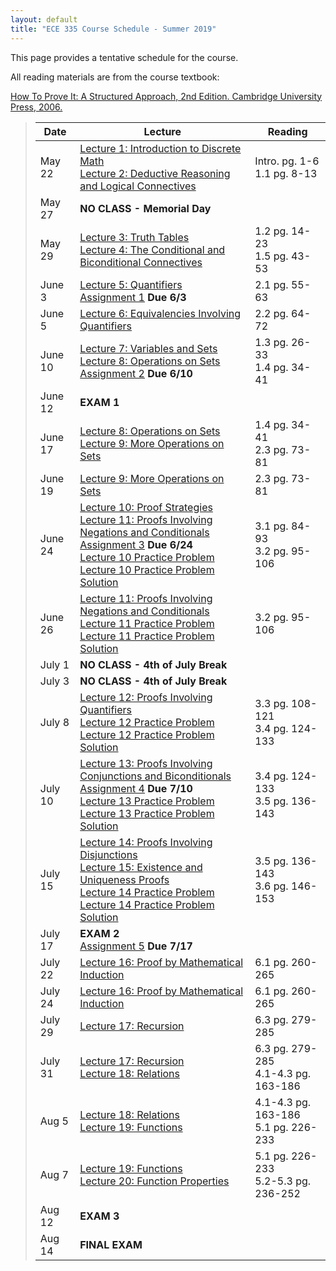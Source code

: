 ```yaml
---
layout: default
title: "ECE 335 Course Schedule - Summer 2019"
---
```


This page provides a tentative schedule for the course.

All reading materials are from the course textbook:

[How To Prove It: A Structured Approach, 2nd
Edition. Cambridge University Press,
2006.](http://www.cambridge.org/us/academic/subjects/mathematics/logic-categories-and-sets/how-prove-it-structured-approach-2nd-edition?format=PB)

> Date | Lecture | Reading |
> ---- | ------- | ------- |
> May 22  | [Lecture 1: Introduction to Discrete Math](../lectures/lecture01.html) <br /> [Lecture 2: Deductive Reasoning and Logical Connectives](../lectures/lecture02.html) | Intro. pg. 1-6 <br /> 1.1 pg. 8-13 |
> May 27  | **NO CLASS - Memorial Day** |  |
> May 29  | [Lecture 3: Truth Tables](../lectures/lecture03.html)  <br /> [Lecture 4: The Conditional and Biconditional Connectives](../lectures/lecture04.html) | 1.2 pg. 14-23 <br /> 1.5 pg. 43-53 |
> June 3  | [Lecture 5: Quantifiers](../lectures/lecture05.html) <br /> [Assignment 1](../assign/assign01.html) **Due 6/3** | 2.1 pg. 55-63 |
> June 5  | [Lecture 6: Equivalencies Involving Quantifiers](../lectures/lecture06.html)| 2.2 pg. 64-72 |
> June 10 | [Lecture 7: Variables and Sets](../lectures/lecture07.html) <br /> [Lecture 8: Operations on Sets](../lectures/lecture08.html) <br /> [Assignment 2](../assign/assign02.html) **Due 6/10** | 1.3 pg. 26-33 <br /> 1.4 pg. 34-41 |
> June 12 | **EXAM 1** | |
> June 17 | [Lecture 8: Operations on Sets](../lectures/lecture08.html) <br /> [Lecture 9: More Operations on Sets](../lectures/lecture09.html) | 1.4 pg. 34-41 <br /> 2.3 pg. 73-81 |
> June 19 | [Lecture 9: More Operations on Sets](../lectures/lecture09.html) | 2.3 pg. 73-81 |
> June 24 | [Lecture 10: Proof Strategies](../lectures/lecture10.html) <br /> [Lecture 11: Proofs Involving Negations and Conditionals](../lectures/lecture11.html) <br /> [Assignment 3](../assign/assign03.html) **Due 6/24** <br /> [Lecture 10 Practice Problem](../handouts/lecture10/lecture10-handout.pdf) [Lecture 10 Practice Problem Solution](../handouts/lecture10/lecture10-handoutSol.pdf) | 3.1 pg. 84-93 <br /> 3.2 pg. 95-106 |
> June 26 | [Lecture 11: Proofs Involving Negations and Conditionals](../lectures/lecture11.html) <br /> [Lecture 11 Practice Problem](../handouts/lecture11/lecture11-handout.pdf) [Lecture 11 Practice Problem Solution](../handouts/lecture11/lecture11-handoutSol.pdf) | 3.2 pg. 95-106 |
> July 1  | **NO CLASS - 4th of July Break** | |
> July 3  | **NO CLASS - 4th of July Break** | |
> July 8  | [Lecture 12: Proofs Involving Quantifiers](../lectures/lecture12.html) <br /> [Lecture 12 Practice Problem](../handouts/lecture12/lecture12-handout.pdf) [Lecture 12 Practice Problem Solution](../handouts/lecture12/lecture12-handoutSol.pdf) | 3.3 pg. 108-121 <br /> 3.4 pg. 124-133 |
> July 10 | [Lecture 13: Proofs Involving Conjunctions and Biconditionals](../lectures/lecture13.html) <br /> [Assignment 4](../assign/assign04.html) **Due 7/10** <br /> [Lecture 13 Practice Problem](../handouts/lecture13/lecture13-handout.pdf) [Lecture 13 Practice Problem Solution](../handouts/lecture13/lecture13-handoutSol.pdf) | 3.4 pg. 124-133 <br /> 3.5 pg. 136-143 |
> July 15 | [Lecture 14: Proofs Involving Disjunctions](../lectures/lecture14.html) <br /> [Lecture 15: Existence and Uniqueness Proofs](../lectures/lecture15.html) <br /> [Lecture 14 Practice Problem](../handouts/lecture14/lecture14-handout.pdf) [Lecture 14 Practice Problem Solution](../handouts/lecture14/lecture14-handoutSol.pdf) | 3.5 pg. 136-143 <br /> 3.6 pg. 146-153 |
> July 17 | **EXAM 2** <br /> [Assignment 5](../assign/assign05.html) **Due 7/17** | |
> July 22 | [Lecture 16: Proof by Mathematical Induction](../lectures/lecture16.html) | 6.1 pg. 260-265 |
> July 24 | [Lecture 16: Proof by Mathematical Induction](../lectures/lecture16.html) | 6.1 pg. 260-265 |
> July 29 | [Lecture 17: Recursion](../lectures/lecture17.html) | 6.3 pg. 279-285 |
> July 31 | [Lecture 17: Recursion](../lectures/lecture17.html) <br /> [Lecture 18: Relations](../lectures/lecture18.html) | 6.3 pg. 279-285 <br /> 4.1-4.3 pg. 163-186 |
> Aug 5   | [Lecture 18: Relations](../lectures/lecture18.html) <br /> [Lecture 19: Functions](../lectures/lecture19.html) | 4.1-4.3 pg. 163-186 <br /> 5.1 pg. 226-233 |
> Aug 7   | [Lecture 19: Functions](../lectures/lecture19.html) <br /> [Lecture 20: Function Properties](../lectures/lecture20.html) | 5.1 pg. 226-233 <br /> 5.2-5.3 pg. 236-252 |
> Aug 12  | **EXAM 3** | |
> Aug 14  | **FINAL EXAM** | |
